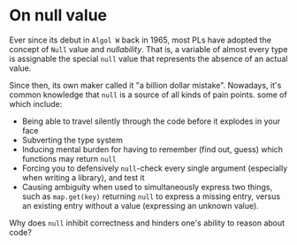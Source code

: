 # On null value

Ever since its debut in `Algol W` back in 1965, most PLs have adopted the concept of `Null` value and *nullability*. That is, a variable of almost every type is assignable the special `null` value that represents the absence of an actual value.

Since then, its own maker called it "a billion dollar mistake". Nowadays, it's common knowledge that `null` is a source of all kinds of pain points. some of which include:
- Being able to travel silently through the code before it explodes in your face
- Subverting the type system
- Inducing mental burden for having to remember (find out, guess) which functions may return `null`
- Forcing you to defensively `null`-check every single argument (especially when writing a library), and test it
- Causing ambiguity when used to simultaneously express two things, such as `map.get(key)` returning `null` to express a missing entry, versus an existing entry without a value (expressing an unknown value).

Why does `null` inhibit correctness and hinders one's ability to reason about code?
